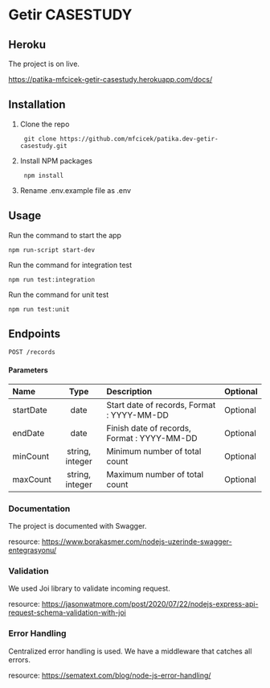 ﻿# Getir CASESTUDY

## Heroku
The project is on live.

https://patika-mfcicek-getir-casestudy.herokuapp.com/docs/
## Installation
1. Clone the repo 
   ```
    git clone https://github.com/mfcicek/patika.dev-getir-casestudy.git
   ```
2. Install NPM packages
   ```
    npm install
   ```
3. Rename .env.example file as .env
   
## Usage
Run the command to start the app
   ```
   npm run-script start-dev
   ```
Run the command for integration test
   ```
   npm run test:integration
   ```
Run the command for unit test
   ```
   npm run test:unit
   ```
## Endpoints
`POST /records`
</br>
<h4>Parameters</h4>
<table>
<thead>
<tr>
<th align="left">Name</th>
<th align="center">Type</th>
<th align="left">Description</th>
<th align="left">Optional</th>
</tr>
</thead>
<tbody>
<tr>
<td align="left">startDate</td>
<td align="center">date</td>
<td align="left">Start date of records, Format : YYYY-MM-DD</td>
<td align="left">Optional</td>
</tr>
<tr>
<td align="left">endDate</td>
<td align="center">date</td>
<td align="left">Finish date of records, Format : YYYY-MM-DD</td>
<td align="left">Optional</td>
</tr>
<tr>
<td align="left">minCount</td>
<td align="center">string, integer</td>
<td align="left">Minimum number of total count</td>
<td align="left">Optional</td>
</tr>
<tr>
<td align="left">maxCount</td>
<td align="center">string, integer</td>
<td align="left">Maximum number of total count</td>
<td align="left">Optional</td>
</tr>
</tbody>
</table>

### Documentation
The project is documented with Swagger.

resource: https://www.borakasmer.com/nodejs-uzerinde-swagger-entegrasyonu/

### Validation 
We used Joi library to validate incoming request. 

resource: https://jasonwatmore.com/post/2020/07/22/nodejs-express-api-request-schema-validation-with-joi

### Error Handling
Centralized error handling is used. We have a middleware that catches all errors.

resource: https://sematext.com/blog/node-js-error-handling/
